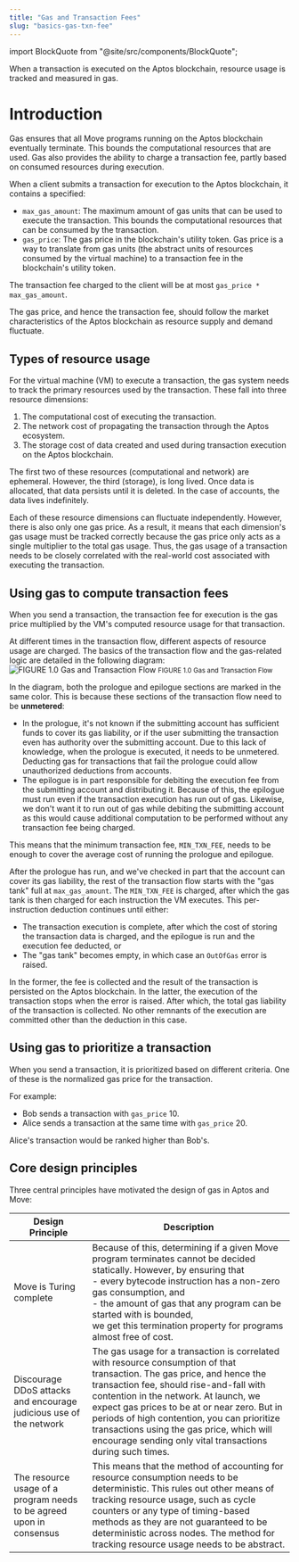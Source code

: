 ```yaml
---
title: "Gas and Transaction Fees"
slug: "basics-gas-txn-fee"
---
```

import BlockQuote from "@site/src/components/BlockQuote";

When a transaction is executed on the Aptos blockchain, resource usage is tracked and measured in gas.

# Introduction

Gas ensures that all Move programs running on the Aptos blockchain eventually terminate. This bounds the computational resources that are used. Gas also provides the ability to charge a transaction fee, partly based on consumed resources during execution.

When a client submits a transaction for execution to the Aptos blockchain, it contains a specified:

* `max_gas_amount`: The maximum amount of gas units that can be used to execute the transaction. This bounds the computational resources that can be consumed by the transaction.
* `gas_price`: The gas price in the blockchain's utility token. Gas price is a way to translate from gas units (the abstract units of resources consumed by the virtual machine) to a transaction fee in the blockchain's utility token.

The transaction fee charged to the client will be at most `gas_price * max_gas_amount`.

The gas price, and hence the transaction fee, should follow the market characteristics of the Aptos blockchain as resource supply and demand fluctuate.

## Types of resource usage

For the virtual machine (VM) to execute a transaction, the gas system needs to track the primary resources used by the transaction. These fall into three resource dimensions:

1. The computational cost of executing the transaction.
2. The network cost of propagating the transaction through the Aptos ecosystem.
3. The storage cost of data created and used during transaction execution on the Aptos blockchain.

The first two of these resources (computational and network) are ephemeral. However, the third (storage), is long lived. Once data is allocated, that data persists until it is deleted. In the case of accounts, the data lives indefinitely.

Each of these resource dimensions can fluctuate independently. However, there is also only one gas price. As a result, it means that each dimension's gas usage must be tracked correctly because the gas price only acts as a single multiplier to the total gas usage. Thus, the gas usage of a transaction needs to be closely correlated with the real-world cost associated with executing the transaction.

## Using gas to compute transaction fees

When you send a transaction, the transaction fee for execution is the gas price multiplied by the VM's computed resource usage for that transaction.

At different times in the transaction flow, different aspects of resource usage are charged. The basics of the transaction flow and the gas-related logic are detailed in the following diagram:
![FIGURE 1.0 Gas and Transaction Flow](/img/docs/using-gas.svg)
<small className="figure">FIGURE 1.0 Gas and Transaction Flow</small>

In the diagram, both the prologue and epilogue sections are marked in the same color. This is because these sections of the transaction flow need to be **unmetered**:
* In the prologue, it's not known if the submitting account has sufficient funds to cover its gas liability, or if the user submitting the transaction even has authority over the submitting account. Due to this lack of knowledge, when the prologue is executed, it needs to be unmetered. Deducting gas for transactions that fail the prologue could allow unauthorized deductions from accounts.
* The epilogue is in part responsible for debiting the execution fee from the submitting account and distributing it. Because of this, the epilogue must run even if the transaction execution has run out of gas. Likewise, we don't want it to run out of gas while debiting the submitting account as this would cause additional computation to be performed without any transaction fee being charged.

This means that the minimum transaction fee, `MIN_TXN_FEE`, needs to be enough to cover the average cost of running the prologue and epilogue.

After the prologue has run, and we've checked in part that the account can cover its gas liability, the rest of the transaction flow starts with the "gas tank" full at `max_gas_amount`. The `MIN_TXN_FEE` is charged, after which the gas tank is then charged for each instruction the VM executes. This per-instruction deduction continues until either:
* The transaction execution is complete, after which the cost of storing the transaction data is charged, and the epilogue is run and the execution fee deducted, or
* The "gas tank" becomes empty, in which case an `OutOfGas` error is raised.

In the former, the fee is collected and the result of the transaction is persisted on the Aptos blockchain. In the latter, the execution of the transaction stops when the error is raised. After which, the total gas liability of the transaction is collected. No other remnants of the execution are committed other than the deduction in this case.

## Using gas to prioritize a transaction

When you send a transaction, it is prioritized based on different criteria. One of these is the normalized gas price for the transaction.

For example:

* Bob sends a transaction with `gas_price` 10.
* Alice sends a transaction at the same time with `gas_price` 20.

Alice's transaction would be ranked higher than Bob's.

## Core design principles
Three central principles have motivated the design of gas in Aptos and Move:

| Design Principle | Description |
| ---------- | ---------- |
| Move is Turing complete | Because of this, determining if a given Move program terminates cannot be decided statically. However, by ensuring that <br/>  - every bytecode instruction has a non-zero gas consumption, and <br/>  - the amount of gas that any program can be started with is bounded, <br/>  we get this termination property for programs almost free of cost. |
| Discourage DDoS attacks and encourage judicious use of the network | The gas usage for a transaction is correlated with resource consumption of that transaction. The gas price, and hence the transaction fee, should rise-and-fall with contention in the network. At launch, we expect gas prices to be at or near zero. But in periods of high contention, you can prioritize transactions using the gas price, which will encourage sending only vital transactions during such times. |
| The resource usage of a program needs to be agreed upon in consensus | This means that the method of accounting for resource consumption needs to be deterministic. This rules out other means of tracking resource usage, such as cycle counters or any type of timing-based methods as they are not guaranteed to be deterministic across nodes. The method for tracking resource usage needs to be abstract. |
